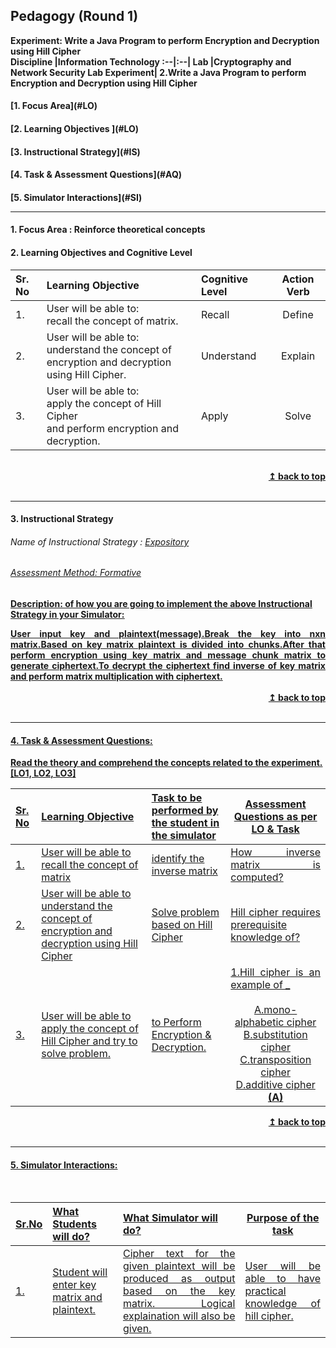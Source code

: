 ## Pedagogy (Round 1)
<b>Experiment: Write a Java Program to perform Encryption and Decryption using Hill Cipher <a name="top"></a> <br>
<b>Discipline |<b>Information Technology
:--|:--|
<b> Lab |<b>Cryptography and Network Security Lab
<b> Experiment|<b> 2.Write a Java Program to perform Encryption and Decryption using Hill Cipher


<h4> [1. Focus Area](#LO)
<h4> [2. Learning Objectives ](#LO)
<h4> [3. Instructional Strategy](#IS)
<h4> [4. Task & Assessment Questions](#AQ)
<h4> [5. Simulator Interactions](#SI)
<hr>

<a name="LO"></a>
#### 1. Focus Area : Reinforce theoretical concepts

#### 2. Learning Objectives and Cognitive Level


Sr. No |	Learning Objective	| Cognitive Level | Action Verb
:--|:--|:--|:-:
1.| User will be able to: <br>recall the concept of matrix.|Recall |Define
2.| User will be able to: <br>understand the concept of encryption and decryption <br>using Hill Cipher.|Understand |Explain
3.| User will be able to: <br>apply the concept of Hill Cipher <br> and perform encryption and decryption.|Apply |Solve
<br/>
<div align="right">
    <b><a href="#top">↥ back to top</a></b>
</div>
<br/>
<hr>

<a name="IS"></a>
#### 3. Instructional Strategy
###### Name of Instructional Strategy  :    <u> Expository
###### Assessment Method: Formative

<u> <b>Description: </b> of how you are going to implement the above Instructional Strategy in your Simulator: </u>
<br>
<div align="justify">User input key and plaintext(message).Break the key into nxn matrix.Based on key matrix plaintext is divided into chunks.After that perform encryption using key matrix and message chunk matrix to generate ciphertext.To decrypt the ciphertext find inverse of key matrix and perform matrix multiplication with ciphertext.</div> 

<br/>
<div align="right">
    <b><a href="#top">↥ back to top</a></b>
</div>
<br/>
<hr>

<a name="AQ"></a>
#### 4. Task & Assessment Questions:

Read the theory and comprehend the concepts related to the experiment. [LO1, LO2, LO3]
<br>

Sr. No |	Learning Objective	| Task to be performed by <br> the student  in the simulator | Assessment Questions as per LO & Task
:--|:--|:--|:-:
1.|User will be able to recall the concept of matrix| identify the inverse matrix|<div align="justify">How inverse matrix is computed?</div>
2.|User will be able to understand the concept of encryption and decryption using Hill Cipher| Solve problem based on Hill Cipher|<div align="justify">Hill cipher requires prerequisite knowledge of?</div>
3.|User will be able to apply the concept of Hill Cipher and try to solve problem.|to Perform Encryption & Decryption.|<div align="justify">1.Hill cipher is an example of _</div><br> <div align="centre">A.mono-alphabetic cipher <br> B.substitution cipher <br> C.transposition cipher <br> D.additive cipher </b> <br> <b>(A)</b></div>

<div align="right">
    <b><a href="#top">↥ back to top</a></b>
</div>
<br/>
<hr>

<a name="SI"></a>

#### 5. Simulator Interactions:
<br>

Sr.No | What Students will do? |	What Simulator will do?	| Purpose of the task
:--|:--|:--|:--:
1.| Student will enter key matrix and plaintext. |<div align="justify">Cipher text for the given plaintext will be produced as output based on the key matrix. Logical explaination will also be given.</div>|<div align="justify">User will be able to have practical knowledge of hill cipher.</div>


